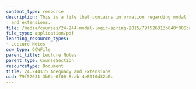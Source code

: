 ```yaml
---
content_type: resource
description: This is a file that contains information regarding modal logic adequacy
  and extensions.
file: /media/courses/24-244-modal-logic-spring-2015/79f526313b640f008cab4e8010d32b0c_MIT24_244S15_Adequacy.pdf
file_type: application/pdf
learning_resource_types:
- Lecture Notes
ocw_type: OCWFile
parent_title: Lecture Notes
parent_type: CourseSection
resourcetype: Document
title: 24.244s15 Adequacy and Extensions
uid: 79f52631-3b64-0f00-8cab-4e8010d32b0c
---
```

